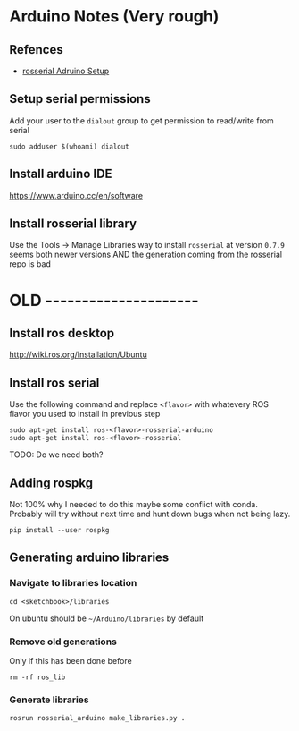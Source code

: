 # Arduino Notes (Very rough)

## Refences

- [rosserial Adruino Setup](http://wiki.ros.org/rosserial_arduino/Tutorials/Arduino%20IDE%20Setup)

## Setup serial permissions

Add your user to the `dialout` group to get permission to read/write from serial 

```
sudo adduser $(whoami) dialout
```

## Install arduino IDE

https://www.arduino.cc/en/software


## Install rosserial library

Use the Tools -> Manage Libraries way to install `rosserial` at version `0.7.9` seems both newer versions AND the generation coming from the rosserial repo is bad

# OLD ---------------------

## Install ros desktop

http://wiki.ros.org/Installation/Ubuntu

## Install ros serial

Use the following command and replace `<flavor>` with whatevery ROS flavor you used to install in previous step

```
sudo apt-get install ros-<flavor>-rosserial-arduino
sudo apt-get install ros-<flavor>-rosserial
```

TODO: Do we need both?

## Adding rospkg

Not 100% why I needed to do this maybe some conflict with conda. Probably will try without next time and hunt down bugs when not being lazy.

```
pip install --user rospkg
```

## Generating arduino libraries

### Navigate to libraries location

```
cd <sketchbook>/libraries
```

On ubuntu should be `~/Arduino/libraries` by default

### Remove old generations

Only if this has been done before

```
rm -rf ros_lib
```

### Generate libraries

```
rosrun rosserial_arduino make_libraries.py .
```